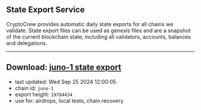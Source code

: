 ## State Export Service
CryptoCrew provides automatic daily state exports for all chains we validate. State export files can be used as genesis files and are a snapshot of the current blockchain state, including all validators, accounts, balances and delegations.

---
**Download: [juno-1 state export](https://dl-eu2.ccvalidators.com/SERVICE/juno/juno-1_export_19784434.json)**
---

- last updated: Wed Sep 25 2024 12:00:05
- chain id: `juno-1`
- export height: `19784434`
- use for: airdrops, local tests, chain recovery
